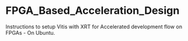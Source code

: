 # FPGA_Based_Acceleration_Design
Instructions to setup Vitis with XRT for Accelerated development flow on FPGAs - On Ubuntu.

